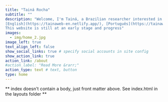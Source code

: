 ```yaml
---
title: "Tainá Rocha"
subtitle: ""
description: "Welcome, I'm Tainá, a Brazilian researcher interested in several topics of global change, environment, biodiversity and statistic. #rstats enthusiast! <br>
[English](https://tainaweb-en.netlify.app/), [Português](https://tainaweb-pt.netlify.app/), Español soon available <br>
This website is still at an early stage and progress" 
images:
  - img/home_2.jpg
image_left: true
text_align_left: false
show_social_links: true # specify social accounts in site config
show_action_link: true
action_link: /about
#action_label: "Read More &rarr;"
action_type: text # text, button
type: home
---
```


** index doesn't contain a body, just front matter above.
See index.html in the layouts folder **
